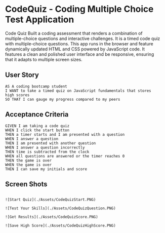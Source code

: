 # CodeQuiz - Coding Multiple Choice Test Application

Code Quiz
Built a coding assessment that renders a combination of multiple-choice questions and interactive challenges. It is a timed code quiz with multiple-choice questions. This app runs in the browser and feature dynamically updated HTML and CSS powered by JavaScript code. It features a clean and polished user interface and be responsive, ensuring that it adapts to multiple screen sizes.

## User Story

```
AS A coding bootcamp student
I WANT to take a timed quiz on JavaScript fundamentals that stores high scores
SO THAT I can gauge my progress compared to my peers
```

## Acceptance Criteria

```
GIVEN I am taking a code quiz
WHEN I click the start button
THEN a timer starts and I am presented with a question
WHEN I answer a question
THEN I am presented with another question
WHEN I answer a question incorrectly
THEN time is subtracted from the clock
WHEN all questions are answered or the timer reaches 0
THEN the game is over
WHEN the game is over
THEN I can save my initials and score
```

## Screen Shots

```

![Start Quiz](./Assets/CodeQuizStart.PNG)

![Test Your Skills](./Assets/CodeQuizQuestion.PNG)

![Get Results](./Assets/CodeQuizScore.PNG)

![Save High Score](./Assets/CodeQuizHighScore.PNG)
